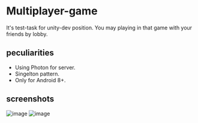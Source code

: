 # Multiplayer-game
It's test-task for unity-dev position.
You may playing in that game with your friends by lobby.

## peculiarities
  * Using Photon for server.
  * Singelton pattern.
  * Only for Android 8+.
## screenshots
![image](https://github.com/dnksb/Multiplayer-game/assets/90469666/f8ebf39b-d4cb-4cd3-8640-1900e09f1c95)
![image](https://github.com/dnksb/Multiplayer-game/assets/90469666/9481cbaf-9de1-4f18-b748-baccc14b2b14)
